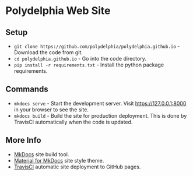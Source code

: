 # Polydelphia Web Site

## Setup

- `git clone https://github.com/polydelphia/polydelphia.github.io` - Download the code from git.
- `cd polydelphia.github.io` - Go into the code directory.
- `pip install -r requirements.txt` - Install the python package requirements.

## Commands

- `mkdocs serve` - Start the development server. Visit https://127.0.0.1:8000 in your browser to see the site.
- `mkdocs build` - Build the site for production deployment. This is done by TravisCI automatically when the code is updated.

## More Info

- [MkDocs](https://www.mkdocs.org/) site build tool.
- [Material for MkDocs](https://squidfunk.github.io/mkdocs-material/) site style theme.
- [TravisCI](https://travis-ci.com/polydelphia/polydelphia.github.io) automatic site deployment to GitHub pages.
